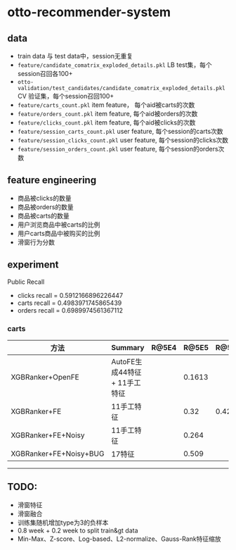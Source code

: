 # otto-recommender-system

## data
* train data 与 test data中，session无重复
* `feature/candidate_comatrix_exploded_details.pkl` LB test集，每个session召回各100+
* `otto-validation/test_candidates/candidate_comatrix_exploded_details.pkl` CV 验证集，每个session召回100+
* `feature/carts_count.pkl` item feature， 每个aid被carts的次数
* `feature/orders_count.pkl` item feature, 每个aid被orders的次数
* `feature/clicks_count.pkl` item feature, 每个aid被clicks的次数
* `feature/session_carts_count.pkl` user feature, 每个session的carts次数
* `feature/session_clicks_count.pkl` user feature, 每个session的clicks次数
* `feature/session_orders_count.pkl` user feature, 每个session的orders次数

## feature engineering

* 商品被clicks的数量
* 商品被orders的数量
* 商品被carts的数量
* 用户浏览商品中被carts的比例
* 用户carts商品中被购买的比例
* 滑窗行为分数

## experiment

Public Recall
<!-- * clicks recall = 0.5255597442145808
* carts recall = 0.4093328152483512
* orders recall = 0.6487936598117477 -->

* clicks recall = 0.5912166896226447
* carts recall = 0.4983971745865439
* orders recall = 0.6989974561367112


### carts
| 方法 | Summary | R@5E4 | R@5E5 | R@5E6 | LB |
| ---  |  ---   |  ---  |  ---  |  ---  | --- |
| XGBRanker+OpenFE | AutoFE生成44特征 + 11手工特征| | 0.1613 | |
| XGBRanker+FE | 11手工特征 | | 0.32 | 0.42 |
| XGBRanker+FE+Noisy| 11手工特征 | | 0.264 | |
| XGBRanker+FE+Noisy+BUG| 17特征 | | 0.509 | | 0.572 |


----
## TODO:
* 滑窗特征
* 滑窗融合
* 训练集随机增加type为3的负样本
* 0.8 week + 0.2 week to split train&gt data
* Min-Max、Z-score、Log-based、L2-normalize、Gauss-Rank特征缩放